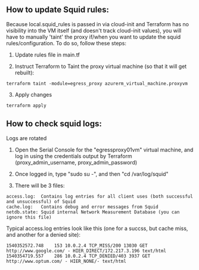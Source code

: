 ## How to update Squid rules:

Because local.squid_rules is passed in via cloud-init and Terraform has no visibility into the VM itself (and doesn't track cloud-init values), you will have to manually 'taint' the proxy if/when you want to update the squid rules/configuration.  To do so, follow these steps:

1. Update rules file in main.tf

2. Instruct Terraform to Taint the proxy virtual machine (so that it will get rebuilt):

```terraform taint -module=egress_proxy azurerm_virtual_machine.proxyvm```

3. Apply changes

```terraform apply```


## How to check squid logs:

Logs are rotated 


1. Open the Serial Console for the "egressproxy01vm" virtual machine, and log in using the credentials output by Terraform (proxy_admin_username, proxy_admin_password)

2. Once logged in, type "sudo su -", and then "cd /var/log/squid"

3. There will be 3 files:

```
access.log:  Contains log entries for all client uses (both successful and unsuccessful) of Squid
cache.log:   Contains debug and error messages from Squid
netdb.state: Squid internal Network Measurement Database (you can ignore this file)
```

Typical access.log entries look like this (one for a succss, but cache miss, and another for a denied site):
```
1540352572.748    153 10.0.2.4 TCP_MISS/200 13030 GET http://www.google.com/ - HIER_DIRECT/172.217.3.196 text/html
1540354719.557    286 10.0.2.4 TCP_DENIED/403 3937 GET http://www.optum.com/ - HIER_NONE/- text/html
```
